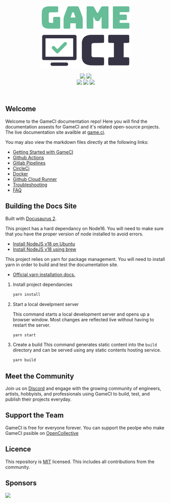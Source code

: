 <p align="center">
  <img height=200px src="static/assets/images/logo-cropped.png">
<p>

<p align="center">
  <a href="https://discord.com/invite/WyPN5r9">
    <img src="https://img.shields.io/badge/Discord-5865F2?style=for-the-badge&logo=discord&logoColor=white"></a>
  <a href="https://opencollective.com/game-ci">
    <img src="https://img.shields.io/badge/OpenCollective-1F87FF?style=for-the-badge&logo=OpenCollective&logoColor=white"></a> <br>
  <img src="https://img.shields.io/github/license/game-ci/documentation.svg">
  <img src="https://img.shields.io/github/stars/game-ci/documentation.svg">
  <img src="https://img.shields.io/github/last-commit/game-ci/documentation.svg">
<p>

<br>

## Welcome

Welcome to the GameCI documentation repo! Here you will find the documentation assests for GameCI
and it's related open-source projects. The live documentation site availble at
<a  href="https://game.ci">game.ci</a>.

You may also view the markdown files directly at the following links:

- [Getting Started with GameCI](docs/02-getting-started)
- [Github Actions](docs/03-github)
- [Gitlab Pipelines](docs/05-gitlab)
- [CircleCi](docs/11-circleci)
- [Docker](docs/08-docker)
- [Github Cloud Runner](docs/03-github-cloud-runner)
- [Troubleshooting](docs/09-troubleshooting)
- [FAQ](docs/10-faq)

## Building the Docs Site

Built with [Docusaurus 2](https://docusaurus.io/).

This project has a hard dependancy on Node16. You will need to make sure that you have the proper
version of node installed to avoid errors.

- [Install NodeJS v18 on Ubuntu](https://joshtronic.com/2022/04/24/how-to-install-nodejs-18-on-ubuntu-2004-lts/)
- [Install NodeJS v18 using brew](https://apple.stackexchange.com/a/207883)

This project relies on yarn for package management. You will need to install yarn in order to build
and test the documentation site.

- [Official yarn installation docs.](https://classic.yarnpkg.com/lang/en/docs/install)

1.  Install project dependancies

    ```bash
    yarn install
    ```

2.  Start a local develpment server

    This command starts a local development server and opens up a browser window. Most changes are
    reflected live without having to restart the server.

    ```bash
    yarn start
    ```

3.  Create a build This command generates static content into the `build` directory and can be
    served using any static contents hosting service.

    ```bash
    yarn build
    ```

## Meet the Community

Join us on [Discord](https://game.ci/discord) and engage with the growing community of engineers,
artists, hobbyists, and professionals using GameCI to build, test, and publish their projects
everyday.

## Support the Team

GameCI is free for everyone forever. You can support the peolpe who make GameCI pssible on
[OpenCollective](https://opencollective.com/game-ci)

## Licence

This repository is [MIT](./LICENSE) licensed. This includes all contributions from the community.

## Sponsors

<img src="https://img.shields.io/badge/Vercel-000000?style=for-the-badge&logo=vercel&logoColor=white" href="https://vercel.com?utm_source=game-ci">
